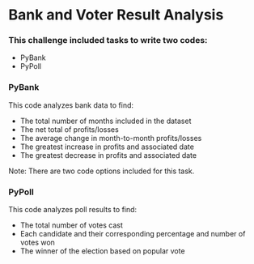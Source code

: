 # Bank and Voter Result Analysis

### This challenge included tasks to write two codes:
  - PyBank
  - PyPoll 

### PyBank

This code analyzes bank data to find:
  - The total number of months included in the dataset
  - The net total of profits/losses
  - The average change in month-to-month profits/losses
  - The greatest increase in profits and associated date
  - The greatest decrease in profits and associated date
  
Note: There are two code options included for this task.

### PyPoll

This code analyzes poll results to find:
  - The total number of votes cast
  - Each candidate and their corresponding percentage and number of votes won
  - The winner of the election based on popular vote
